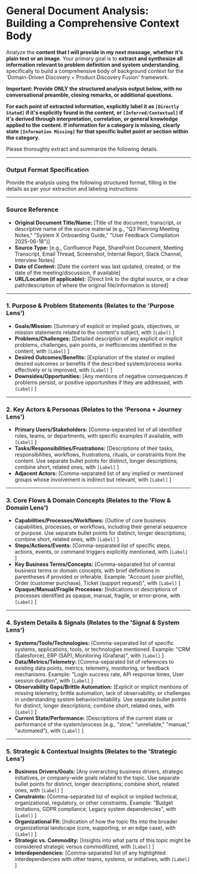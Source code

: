 # General Document Analysis: Building a Comprehensive Context Body

Analyze the **content that I will provide in my next message, whether it's plain text or an image**. Your primary goal is to **extract and synthesize all information relevant to problem definition and system understanding**, specifically to build a comprehensive body of background context for the 'Domain-Driven Discovery + Product Discovery Fusion' framework.

**Important: Provide ONLY the structured analysis output below, with no conversational preamble, closing remarks, or additional questions.**

**For each point of extracted information, explicitly label it as `[Directly Stated]` if it's explicitly found in the content, or `[Inferred/Contextual]` if it's derived through interpretation, correlation, or general knowledge applied to the content. If information for a category is missing, clearly state `[Information Missing]` for that specific bullet point or section within the category.**

Please thoroughly extract and summarize the following details.

---

### Output Format Specification

Provide the analysis using the following structured format, filling in the details as per your extraction and labeling instructions:

---
### **Source Reference**
* **Original Document Title/Name:** [Title of the document, transcript, or descriptive name of the source material (e.g., "Q3 Planning Meeting Notes," "System X Onboarding Guide," "User Feedback Compilation 2025-06-18")]
* **Source Type:** [e.g., Confluence Page, SharePoint Document, Meeting Transcript, Email Thread, Screenshot, Internal Report, Slack Channel, Interview Notes]
* **Date of Content:** [Date the content was last updated, created, or the date of the meeting/discussion, if available]
* **URL/Location (if applicable):** [Direct link to the digital source, or a clear path/description of where the original file/information is stored]
---

### 1. Purpose & Problem Statements (Relates to the 'Purpose Lens')
* **Goals/Mission:** [Summary of explicit or implied goals, objectives, or mission statements related to the content's subject, with `[Label]` ]
* **Problems/Challenges:** [Detailed description of any explicit or implicit problems, challenges, pain points, or inefficiencies identified in the content, with `[Label]` ]
* **Desired Outcomes/Benefits:** [Explanation of the stated or implied desired outcomes or benefits if the described system/process works effectively or is improved, with `[Label]` ]
* **Downsides/Opportunities:** [Any mentions of negative consequences if problems persist, or positive opportunities if they are addressed, with `[Label]` ]

---

### 2. Key Actors & Personas (Relates to the 'Persona + Journey Lens')
* **Primary Users/Stakeholders:** [Comma-separated list of all identified roles, teams, or departments, with specific examples if available, with `[Label]` ]
* **Tasks/Responsibilities/Frustrations:** [Descriptions of their tasks, responsibilities, workflows, frustrations, rituals, or constraints from the content. Use separate bullet points for distinct, longer descriptions; combine short, related ones, with `[Label]` ]
* **Adjacent Actors:** [Comma-separated list of any implied or mentioned groups whose involvement is indirect but relevant, with `[Label]` ]

---

### 3. Core Flows & Domain Concepts (Relates to the 'Flow & Domain Lens')
* **Capabilities/Processes/Workflows:** [Outline of core business capabilities, processes, or workflows, including their general sequence or purpose. Use separate bullet points for distinct, longer descriptions; combine short, related ones, with `[Label]` ]
* **Steps/Actions/Events:** [Comma-separated list of specific steps, actions, events, or command triggers explicitly mentioned, with `[Label]` ]
* **Key Business Terms/Concepts:** [Comma-separated list of central business terms or domain concepts, with brief definitions in parentheses if provided or inferable. Example: "Account (user profile), Order (customer purchase), Ticket (support request)", with `[Label]` ]
* **Opaque/Manual/Fragile Processes:** [Indications or descriptions of processes identified as opaque, manual, fragile, or error-prone, with `[Label]` ]

---

### 4. System Details & Signals (Relates to the 'Signal & System Lens')
* **Systems/Tools/Technologies:** [Comma-separated list of specific systems, applications, tools, or technologies mentioned. Example: "CRM (Salesforce), ERP (SAP), Monitoring (Grafana)", with `[Label]` ]
* **Data/Metrics/Telemetry:** [Comma-separated list of references to existing data points, metrics, telemetry, monitoring, or feedback mechanisms. Example: "Login success rate, API response times, User session duration", with `[Label]` ]
* **Observability Gaps/Brittle Automation:** [Explicit or implicit mentions of missing telemetry, brittle automation, lack of observability, or challenges in understanding system behavior/reliability. Use separate bullet points for distinct, longer descriptions; combine short, related ones, with `[Label]` ]
* **Current State/Performance:** [Descriptions of the current state or performance of the system/process (e.g., "slow," "unreliable," "manual," "automated"), with `[Label]` ]

---

### 5. Strategic & Contextual Insights (Relates to the 'Strategic Lens')
* **Business Drivers/Goals:** [Any overarching business drivers, strategic initiatives, or company-wide goals related to the topic. Use separate bullet points for distinct, longer descriptions; combine short, related ones, with `[Label]` ]
* **Constraints:** [Comma-separated list of explicit or implied technical, organizational, regulatory, or other constraints. Example: "Budget limitations, GDPR compliance, Legacy system dependencies", with `[Label]` ]
* **Organizational Fit:** [Indication of how the topic fits into the broader organizational landscape (core, supporting, or an edge case), with `[Label]` ]
* **Strategic vs. Commodity:** [Insights into what parts of this topic might be considered strategic versus commoditized, with `[Label]` ]
* **Interdependencies:** [Comma-separated list of any highlighted interdependencies with other teams, systems, or initiatives, with `[Label]` ]
